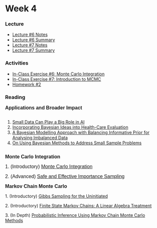 
# Week 4

### Lecture
- [Lecture #6 Notes](./Lectures/lecture_6_notes.ipynb)
- [Lecture #6 Summary](./Summary/lecture_6_summary.ipynb)
- [Lecture #7 Notes](./Lectures/lecture_7_notes.ipynb)
- [Lecture #7 Summary](./Summary/lecture_7_summary.ipynb)

### Activities
- [In-Class Exercise #6: Monte Carlo Integration](https://deepnote.com/project/AM207Fall202106montecarlointegration-nmOso89pRcOwjODn93xUmw)
- [In-Class Exercise #7: Introduction to MCMC](https://deepnote.com/project/AM207Fall202107introductiontoMCMC-s5aMcI9gRLy2P2F22vw-sg)
- [Homework #2](./HW/AM207_HW2.ipynb)

### Reading
<p><strong><span style="font-family: sans-serif; font-size: 1rem;">Applications and Broader Impact</span></strong></p>
<div class="page" title="Page 1">
    <div class="layoutArea">
        <div class="column">
            <ol>
                <li><a class="inline_disabled" href="https://hbr.org/2020/02/small-data-can-play-a-big-role-in-ai" target="_blank" rel="noopener"><span>Small Data Can Play a Big Role in AI</span></a></li>
                <li><a class="inline_disabled" href="https://webuser.bus.umich.edu/feinf/Bayes/Spiegelhalter_-_Incorporating_Bayesian_Ideas_Into_Health-Care_Evaluation.pdf" target="_blank" rel="noopener"><span>Incorporating Bayesian Ideas into&nbsp;</span><span>Health-Care Evaluation</span></a></li>
                <li><a class="inline_disabled" href="https://journals.plos.org/plosone/article?id=10.1371/journal.pone.0152700" target="_blank" rel="noopener">A Bayesian Modelling Approach with Balancing Informative Prior for Analysing Imbalanced Data</a></li>
                <li><a class="inline_disabled" href="https://www.tandfonline.com/doi/abs/10.1080/10705511.2016.1186549?journalCode=hsem20" target="_blank" rel="noopener"><span>On Using Bayesian Methods to Address Small Sample Problems</span></a></li>
            </ol>
        </div>
    </div>
</div>
<p><strong><span style="font-family: sans-serif; font-size: 1rem;">Monte Carlo Integration</span></strong></p>
<p><span style="font-family: sans-serif; font-size: 1rem;">1. (Introductory)&nbsp;<a href="http://www.math.chalmers.se/Stat/Grundutb/CTH/tms150/1415/MC_20141008.pdf">Monte Carlo Integration</a></span></p>
<p><span style="font-family: sans-serif; font-size: 1rem;">2. (Advanced)&nbsp;<a href="https://statweb.stanford.edu/~owen/reports/seis.pdf">Safe and Effective Importance Sampling</a></span></p>
<p><strong><span style="font-family: sans-serif; font-size: 1rem;">Markov Chain Monte Carlo</span></strong></p>
<p>1. (Introductory)&nbsp;<a href="https://drum.lib.umd.edu/bitstream/handle/1903/10058/gsfu.pdf?sequence=3&amp;isAllowed=y">Gibbs Sampling for the Uninitiated</a></p>
<p>2. (Introductory)&nbsp;<a href="https://webpages.uncc.edu/imsonin/Lay_chapter10_MCs.pdf">Finite State Markov Chains: A Linear Algebra Treatment</a></p>
<p>3. (In Depth)&nbsp;<a href="https://bayes.wustl.edu/Manual/RadfordNeal.review.pdf">Probabilistic Inference Using Markov Chain Monte Carlo Methods</a>&nbsp;</p>
